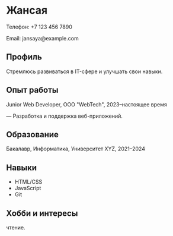<!DOCTYPE html>
<html lang="en">
<head>
    <meta charset="UTF-8">
    <meta name="viewport" content="width=device-width, initial-scale=1.0">
    <title>Резюме Жансая</title>
</head>
<body>
    <h1>Жансая</h1>
    <p>Телефон: +7 123 456 7890</p>
    <p>Email: jansaya@example.com</p>
    <h2>Профиль</h2>
    <p>Стремлюсь развиваться в IT-сфере и улучшать свои навыки.</p>
    <h2>Опыт работы</h2>
    <p>Junior Web Developer, ООО "WebTech", 2023–настоящее время</p>
    <p>— Разработка и поддержка веб-приложений.</p>
    <h2>Образование</h2>
    <p>Бакалавр, Информатика, Университет XYZ, 2021–2024</p>
    <h2>Навыки</h2>
    <ul>
        <li>HTML/CSS</li>
        <li>JavaScript</li>
        <li>Git</li>
    </ul>
    <h2>Хобби и интересы</h2>
    <p>чтение.</p>
</body>
</html>
